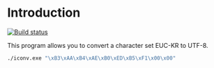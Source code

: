 # Introduction
[![Build status](https://ci.appveyor.com/api/projects/status/x7mkbmn92pt1i4e0/branch/master?svg=true)](https://ci.appveyor.com/project/biud436/mv-iconv-pipe/branch/master)

This program allows you to convert a character set EUC-KR to UTF-8.

```bat
./iconv.exe "\xB3\xAA\xB4\xAE\xB0\xED\xB5\xF1\x00\x00"
```